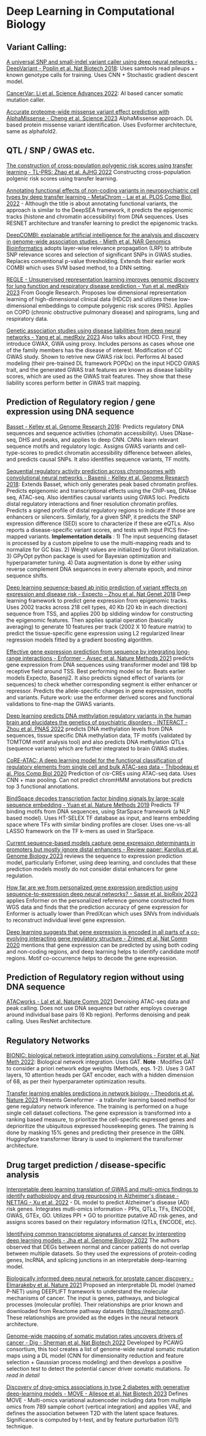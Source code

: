 # Deep Learning in Computational Biology

## Variant Calling:

[A universal SNP and small-indel variant caller using deep neural networks - DeepVariant - Poplin et al. Nat Biotech 2018](https://www.nature.com/articles/nbt.4235): Uses samtools read pileups + known genotype calls for training. Uses CNN + Stochastic gradient descent model.

[CancerVar: Li et al. Science Advances 2022](https://pubmed.ncbi.nlm.nih.gov/35544644/): AI based cancer somatic mutation caller.

[Accurate proteome-wide missense variant effect prediction with AlphaMissense - Cheng et al. Science 2023](https://pubmed.ncbi.nlm.nih.gov/37733863/) AlphaMissense approach. DL based protein missense variant identification. Uses Evoformer architecture, same as alphafold2. 

## QTL / SNP / GWAS etc.

[The construction of cross-population polygenic risk scores using transfer learning - TL-PRS: Zhao et al. AJHG 2022](https://pubmed.ncbi.nlm.nih.gov/36240765/) Constructing cross-population polgenic risk scores using transfer learning.

[Annotating functional effects of non-coding variants in neuropsychiatric cell types by deep transfer learning - MetaChrom - Lai et al. PLOS Comp Biol. 2022](https://pubmed.ncbi.nlm.nih.gov/35576194/) - Although the title is about annotating functional variants, the approach is similar to the DeepSEA framework, it predicts the epigenomic tracks (histone and chromatin accessibility) from DNA sequences. Uses RESNET architecture and transfer learning to predict the epigenomic tracks.

[DeepCOMBI: explainable artificial intelligence for the analysis and discovery in genome-wide association studies - Mieth et al. NAR Genomics Bioinformatics](https://pubmed.ncbi.nlm.nih.gov/34296082/) adopts layer-wise relevance propagation (LRP) to attribute SNP relevance scores and selection of significant SNPs in GWAS studies. Replaces conventional p-value thresholding. Extends their earlier work COMBI which uses SVM based method, to a DNN setting.  

[REGLE - Unsupervised representation learning improves genomic discovery for lung function and respiratory disease prediction - Yun et al. medRxiv 2023](https://www.medrxiv.org/content/10.1101/2023.04.28.23289285v1) From Google Research. Proposes low dimensional representation learning of high-dimensional clinical data (HDCD) and utilizes these low-dimensional embeddings to compute polygenic risk scores (PRS). Applies on COPD (chronic obstructive pulmonary disease) and spirograms, lung and respiratory data.

[Genetic association studies using disease liabilities from deep neural networks - Yang et al. medRxiv 2023](https://www.medrxiv.org/content/10.1101/2023.01.18.23284383v1) Also talks about HDCD. First, they introduce GWAX, GWA using proxy. Includes persons as cases whose one of the family members has the disease of interest. Modification of CC GWAS study. Shown to retrive new GWAS risk loci. Performs AI based modeling (their pre-trained DL framework POPDx) on the input HDCD GWAS trait, and the generated GWAS trait features are known as disease liability scores, which are used as the GWAS trait features. They show that these liability scores perform better in GWAS trait mapping.

## Prediction of Regulatory region / gene expression using DNA sequence

[Basset - Kelley et al. Genome Research 2016](https://genome.cshlp.org/content/26/7/990.long): Predicts regulatory DNA sequences and sequence activities (chomatin accessibility). Uses DNase-seq, DHS and peaks, and applies to deep CNN. CNNs learn relevant sequence motifs and regulatory logic. Assigns GWAS variants and cell-type-scores to predict chromatin accessibility difference between alleles, and predicts causal SNPs. It also identifies sequence variants, TF motifs.

[Sequential regulatory activity prediction across chromosomes with convolutional neural networks - Basenji - Kelley et al. Genome Research 2018](https://genome.cshlp.org/content/28/5/739.long): Extends Basset, which only generates peak based chromatin profiles. Predicts epigenomic and transcriptional effects using the ChIP-seq, DNAse seq, ATAC-seq. Also identifies causal variants using GWAS loci. Predicts distal regulatory interactions and finer resolution chromatin profiles. Predicts a signed profile of distal regulatory regions to indicate if those are enhancers or silencers. Similarly, for a given SNP, it predicts the SNP expression difference (SED) score to characterize if these are eQTLs. Also reports a disease-specific variant scores, and tests with input PICS fine-mapped variants. **Implementation details** : 1) The input sequencing dataset is processed by a custom pipeline to use the multi-mapping reads and to normalize for GC bias. 2) Weight values are initialized by Glorot initialization. 3) GPyOpt python package is used for Bayesian optimization and hyperparameter tuning. 4) Data augmentation is done by either using reverse complement DNA sequences in every alternate epoch, and minor sequence shifts.

[Deep learning sequence-based ab initio prediction of variant effects on expression and disease risk - Expecto - Zhou et al. Nat Genet 2018](https://pubmed.ncbi.nlm.nih.gov/30013180/) Deep learning framework to predict gene expression from epigenomic tracks. Uses 2002 tracks across 218 cell types, 40 Kb (20 kb in each direction) sequence from TSS, and applies 200 bp sldiding window for constructing the epigenomic features. Then applies spatial operation (basically averaging) to generate 10 features per track (2002 X 10 feature matrix) to predict the tissue-specific gene expression using L2 regularized linear regression models fitted by a gradient boosting algorithm.

[Effective gene expression prediction from sequence by integrating long-range interactions - Enformer - Avsec et al. Nature Methods 2021](https://pubmed.ncbi.nlm.nih.gov/34608324/) predicts gene expression from DNA sequences using transformer model and 198 bp receptive field around TSS. Best performing model so far. Beats earlier models Expecto, Basenji2. It also predicts signed effect of variants (or sequences) to check whether corresponding segment is either enhancer or repressor. Predicts the allele-specific changes in gene expression, motifs and variants. Future work: use the enformer derived scores and functional validations to fine-map the GWAS variants.

[Deep learning predicts DNA methylation regulatory variants in the human brain and elucidates the genetics of psychiatric disorders - INTERACT - Zhou et al. PNAS 2022](https://pubmed.ncbi.nlm.nih.gov/35969790/) predicts DNA methylation levels from DNA sequences, tissue specific DNA methylation data, TF motifs (validated by TOMTOM motif analysis tool) and also predicts DNA methylation QTLs (sequence variants) which are further integrated to brain GWAS studies.

[CoRE-ATAC: A deep learning model for the functional classification of regulatory elements from single cell and bulk ATAC-seq data - Thibodeau et al. Plos Comp Biol 2020](https://journals.plos.org/ploscompbiol/article?id=10.1371/journal.pcbi.1009670) Prediction of *cis*-CREs using ATAC-seq data. Uses CNN + max pooling. Can not predict chromHMM annotations but predicts top 3 functional annotations.
  
[BindSpace decodes transcription factor binding signals by large-scale sequence embedding - Yuan et al. Nature Methods 2019](https://pubmed.ncbi.nlm.nih.gov/31406384/) Predicts TF binding motifs from DNA sequences, using StarSpace framework (a NLP based model). Uses HT-SELEX TF database as input, and learns embedding space where TFs with similar binding profiles are closer. Uses one-vs-all LASSO framework on the TF k-mers as used in StarSpace.

[Current sequence-based models capture gene expression determinants in promoters but mostly ignore distal enhancers - Review paper: Karollus et al. Genome Biology 2023](https://pubmed.ncbi.nlm.nih.gov/36973806/) reviews the sequence to expression prediction model, particularly Enfomer, using deep learning, and concludes that these prediction models mostly do not consider distal enhancers for gene regulation.

[How far are we from personalized gene expression prediction using sequence-to-expression deep neural networks? - Sasse et al. bioRxiv 2023](https://www.biorxiv.org/content/10.1101/2023.03.16.532969v2) applies Enformer on the personalized reference genome constructed from WGS data and finds that the prediction accuracy of gene expression for Enformer is actually lower than PrediXcan which uses SNVs from individuals to reconstruct individual level gene expression.

[Deep learning suggests that gene expression is encoded in all parts of a co-evolving interacting gene regulatory structure - Zrimec et al. Nat Comm 2020](https://pubmed.ncbi.nlm.nih.gov/33262328/) mentions that gene expression can be predicted by using both coding and non-coding regions, and deep learning helps to identify candidate motif regions. Motif co-occurrence helps to decode the gene expression.

## Prediction of Regulatory region without using DNA sequence 

[ATACworks - Lal et al. Nature Comm 2021](https://www.nature.com/articles/s41467-021-21765-5) Denoising ATAC-seq data and peak calling. Does not use DNA sequence but rather employs coverage around individual base pairs (6 Kb region). Performs denoising and peak calling. Uses ResNet architecture.

## Regulatory Networks

[BIONIC: biological network integration using convolutions - Forster et al. Nat Meth 2022](https://www.nature.com/articles/s41592-022-01616-x): Biological network integration. Uses GAT. **Note** : Modifies GAT to consider a priori network edge weights (Methods, eqs. 1-2). Uses 3 GAT layers, 10 attention heads per GAT encoder, each with a hidden dimension of 68, as per their hyperparameter optimization results.

[Transfer learning enables predictions in network biology - Theodoris et al. Nature 2023](https://pubmed.ncbi.nlm.nih.gov/37258680/) Presents Geneformer - a trabnsfer learning based method for gene regulatory network inference. The training is performed on a huge single cell dataset collections. The gene expression is transformed into a ranking based measure, to prioritize the cell-specific expressed genes and deprioritize the ubiquitous expressed housekeeping genes. The training is done by masking 15% genes and predicting their presence in the GRN. Huggingface transformer library is used to implement the transformer architecture.


## Drug target prediction / disease-specific analysis

[Interpretable deep learning translation of GWAS and multi-omics findings to identify pathobiology and drug repurposing in Alzheimer's disease - NETTAG - Xu et al. 2022](https://pubmed.ncbi.nlm.nih.gov/36450252/) - DL model to predict Alzheimer's disease (AD) risk genes. Integrates mutli-omics information - PPIs, QTLs, TFs, ENCODE, GWAS, GTEx, GO. Utilizes PPI + GO to prioritize putative AD risk genes, and assigns scores based on their regulatory information (QTLs, ENCODE, etc).

[Identifying common transcriptome signatures of cancer by interpreting deep learning models - Jha et al. Genome Biology 2022](https://pubmed.ncbi.nlm.nih.gov/35581644/) The authors observed that DEGs between normal and cancer patients do not overlap between multiple datasets. So they used the expressions of protein-coding genes, lncRNA, and splicing junctions in an interpretable deep-learning model.

[Biologically informed deep neural network for prostate cancer discovery - Elmarakeby et al. Nature 2021](https://pubmed.ncbi.nlm.nih.gov/34552244/) Proposed an interpretable DL model (named P-NET) using DEEPLIFT framework to understand the molecular mechanisms of cancer. The input is genes, pathways, and biological processes (molecular profile). Their relationships are prior known and downloaded from Reactome pathway datasets (https://reactome.org/). These relationships are provided as the edges in the neural network architecture.

[Genome-wide mapping of somatic mutation rates uncovers drivers of cancer - Dig - Sherman et al. Nat Biotech 2022](https://pubmed.ncbi.nlm.nih.gov/35726091/) Developed by PCAWG consortium, this tool creates a list of genome-wide neutral somatic mutation maps using a DL model (CNN for dimensionality reduction and feature selection + Gaussian process modeling) and then develops a positive selection test to detect the potential cancer driver somatic mutations. *To read in detail*

[Discovery of drug-omics associations in type 2 diabetes with generative deep-learning models - MOVE - Allesoe et al. Nat Biotech 2023](https://pubmed.ncbi.nlm.nih.gov/36593394/) Defines MOVE - Multi-omics variational autoencoder including data from multiple omics from 789 sample cohort (vertical integration) and applies VAE, and defines the association between T2D with the latent space features. Significance is computed by t-test, and by feature purturbation (0/1) technique.


